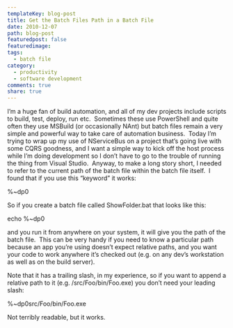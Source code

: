 ```yaml
---
templateKey: blog-post
title: Get the Batch Files Path in a Batch File
date: 2010-12-07
path: blog-post
featuredpost: false
featuredimage:
tags:
  - batch file
category:
  - productivity
  - software development
comments: true
share: true
---
```


I’m a huge fan of build automation, and all of my dev projects include scripts to build, test, deploy, run etc.  Sometimes these use PowerShell and quite often they use MSBuild (or occasionally NAnt) but batch files remain a very simple and powerful way to take care of automation business.  Today I’m trying to wrap up my use of NServiceBus on a project that’s going live with some CQRS goodness, and I want a simple way to kick off the host process while I’m doing development so I don’t have to go to the trouble of running the thing from Visual Studio.  Anyway, to make a long story short, I needed to refer to the current path of the batch file within the batch file itself.  I found that if you use this “keyword” it works:

%~dp0

So if you create a batch file called ShowFolder.bat that looks like this:

echo %~dp0

and you run it from anywhere on your system, it will give you the path of the batch file.  This can be very handy if you need to know a particular path because an app you’re using doesn’t expect relative paths, and you want your code to work anywhere it’s checked out (e.g. on any dev’s workstation as well as on the build server).

Note that it has a trailing slash, in my experience, so if you want to append a relative path to it (e.g. /src/Foo/bin/Foo.exe) you don’t need your leading slash:

%~dp0src/Foo/bin/Foo.exe

Not terribly readable, but it works.
